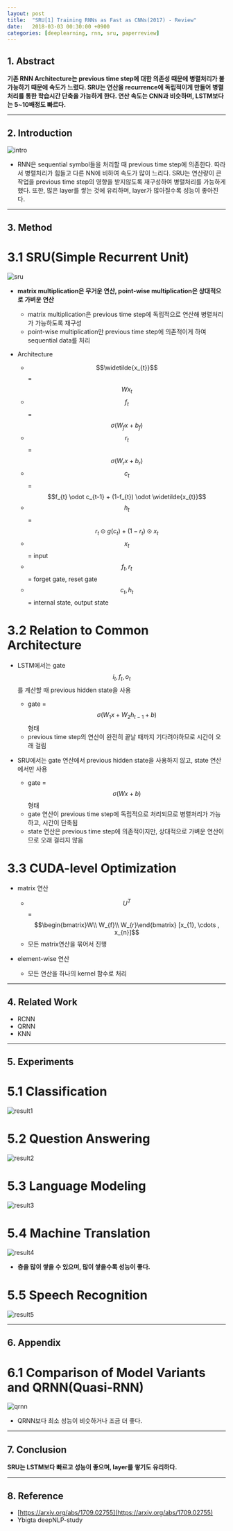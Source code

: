 ```yaml
---
layout: post
title:  "SRU[1] Training RNNs as Fast as CNNs(2017) - Review"
date:   2018-03-03 00:30:00 +0900
categories: [deeplearning, rnn, sru, paperreview]
---
```


## 1. Abstract
**기존 RNN Architecture는 previous time step에 대한 의존성 때문에 병렬처리가 불가능하기 때문에 속도가 느렸다. SRU는 연산을 recurrence에 독립적이게 만들어 병렬처리를 통한 학습시간 단축을 가능하게 한다. 연산 속도는 CNN과 비슷하며, LSTM보다는 5~10배정도 빠르다.**

-----

## 2. Introduction
![intro](https://files.slack.com/files-pri/T1J7SCHU7-F9H2J9LEM/intro.png?pub_secret=96f85100e5)
- RNN은 sequential symbol들을 처리할 때 previous time step에 의존한다. 따라서 병렬처리가 힘들고 다른 NN에 비하여 속도가 많이 느리다. SRU는 연산량이 큰 작업을 previous time step의 영향을 받지않도록 재구성하여 병렬처리를 가능하게 했다. 또한, 많은 layer를 쌓는 것에 유리하며, layer가 많아질수록 성능이 좋아진다. 

-----

## 3. Method
# 3.1 SRU(Simple Recurrent Unit)
![sru](https://files.slack.com/files-pri/T1J7SCHU7-F9HJ2LSAY/archi.png?pub_secret=b137da9fee)
- **matrix multiplication은 무거운 연산, point-wise multiplication은 상대적으로 가벼운 연산**
    - matrix multiplication은 previous time step에 독립적으로 연산해 병렬처리가 가능하도록 재구성
    - point-wise multiplication만 previous time step에 의존적이게 하여 sequential data를 처리

- Architecture
    - $$\widetilde{x_{t}}$$ = $$Wx_{t}$$
    - $$f_{t}$$ = $$\sigma (W_{f}x + b_{f})$$
    - $$r_{t}$$ = $$\sigma (W_{r}x + b_{r})$$
    - $$c_{t}$$ = $$f_{t} \odot c_{t-1} + (1-f_{t}) \odot \widetilde{x_{t}}$$
    - $$h_{t}$$ = $$r_{t} \odot g(c_{t}) + (1-r_{t}) \odot x_{t}$$
    - $$x_{t}$$ = input
    - $$f_{t}, r_{t}$$ = forget gate, reset gate
    - $$c_{t}, h_{t}$$ = internal state, output state

# 3.2 Relation to Common Architecture
- LSTM에서는 gate $$i_{t}, f_{t}, o_{t}$$를 계산할 때 previous hidden state을 사용
    - gate = $$\sigma (W_{1}x + W_{2}h_{t-1} + b)$$ 형태
    - previous time step의 연산이 완전히 끝날 때까지 기다려야하므로 시간이 오래 걸림

- SRU에서는 gate 연산에서  previous hidden state을 사용하지 않고, state 연산에서만 사용
    - gate = $$\sigma (Wx + b)$$ 형태
    - gate 연산이 previous time step에 독립적으로 처리되므로 병렬처리가 가능하고, 시간이 단축됨
    - state 연산은 previous time step에 의존적이지만, 상대적으로 가벼운 연산이므로 오래 걸리지 않음

# 3.3 CUDA-level Optimization
- matrix 연산
    - $$U^{T}$$ = $$\begin{bmatrix}W\\ W_{f}\\ W_{r}\end{bmatrix} [x_{1}, \cdots , x_{n}]$$
    - 모든 matrix연산을 묶어서 진행

- element-wise 연산
    - 모든 연산을 하나의 kernel 함수로 처리

-----

## 4. Related Work
- RCNN
- QRNN
- KNN

-----

## 5. Experiments
# 5.1 Classification
![result1](https://files.slack.com/files-pri/T1J7SCHU7-F9JFBT7CN/result1.png?pub_secret=1e0df80001)

# 5.2 Question Answering
![result2](https://files.slack.com/files-pri/T1J7SCHU7-F9JFBUYGN/result2.png?pub_secret=7ddb5e15ce)

# 5.3 Language Modeling
![result3](https://files.slack.com/files-pri/T1J7SCHU7-F9H0KDD8Q/result3.png?pub_secret=dca353250c)

# 5.4 Machine Translation
![result4](https://files.slack.com/files-pri/T1J7SCHU7-F9HGW2JFM/result4.png?pub_secret=8739821757)
- **층을 많이 쌓을 수 있으며, 많이 쌓을수록 성능이 좋다.**

# 5.5 Speech Recognition
![result5](https://files.slack.com/files-pri/T1J7SCHU7-F9HKTPNGJ/result5.png?pub_secret=5b6d2190f5)

-----

## 6. Appendix
# 6.1 Comparison of Model Variants and QRNN(Quasi-RNN)
![qrnn](https://files.slack.com/files-pri/T1J7SCHU7-F9HH2HN2F/quasi.png?pub_secret=5891afe8f1)
- QRNN보다 최소 성능이 비슷하거나 조금 더 좋다.

-----

## 7. Conclusion
**SRU는 LSTM보다 빠르고 성능이 좋으며, layer를 쌓기도 유리하다.**

-----

## 8. Reference
- [https://arxiv.org/abs/1709.02755](https://arxiv.org/abs/1709.02755)
- Ybigta deepNLP-study
